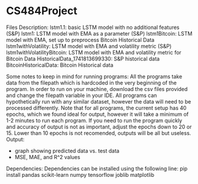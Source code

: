 # CS484Project

Files Description:
lstm1.1: basic LSTM model with no additional features (S&P)
lstm1: LSTM model with EMA as a parameter (S&P)
lstm1Bitcoin: LSTM model with EMA, set up to preprocess Bitcoin Historical Data
lstm1withVolatility: LSTM model with EMA and volatility metric (S&P)
lstm1withVolatilityBitcoin: LSTM model with EMA and volatility metric for Bitcoin Data
HistoricalData_1741813699330: S&P historical data
BitcoinHistoricalData: Bitcoin Historical data

Some notes to keep in mind for running programs:
All the programs take data from the filepath which is hardcoded in the very beginning of the program. In order to run on your machine, download the csv files provided and change the filepath variable in your IDE. All programs can hypothetically run with any similar dataset, however the data will need to be processed differently. Note that for all programs, the current setup has 40 epochs, which we found ideal for output, however it will take a minimum of 1-2 minutes to run each program. If you need to run the program quickly and accuracy of output is not as important, adjust the epochs down to 20 or 15. Lower than 10 epochs is not recomended, outputs will be all but useless.
Output:
- graph showing predicted data vs. test data
- MSE, MAE, and R^2 values


Dependencies:
Dependencies can be installed using the following line:
pip install pandas scikit-learn numpy tensorflow joblib matplotlib
